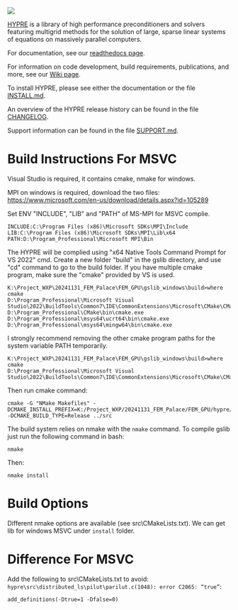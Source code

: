 <!--
Copyright (c) 1998 Lawrence Livermore National Security, LLC and other
HYPRE Project Developers. See the top-level COPYRIGHT file for details.

SPDX-License-Identifier: (Apache-2.0 OR MIT)
-->

![](src/docs/hypre-wwords.png)


[HYPRE](http://www.llnl.gov/casc/hypre/) is a library of high performance
preconditioners and solvers featuring multigrid methods for the solution of
large, sparse linear systems of equations on massively parallel computers.

For documentation, see our [readthedocs page](https://hypre.readthedocs.io/en/latest/).

For information on code development, build requirements, publications, and more,
see our [Wiki page](https://github.com/hypre-space/hypre/wiki).

To install HYPRE, please see either the documentation or the file [INSTALL.md](./INSTALL.md).

An overview of the HYPRE release history can be found in the file [CHANGELOG](./CHANGELOG).

Support information can be found in the file [SUPPORT.md](./SUPPORT.md).

# Build Instructions For MSVC
Visual Studio is required, it contains cmake, nmake for windows.

MPI on windows is required, download the two files: https://www.microsoft.com/en-us/download/details.aspx?id=105289

Set ENV "INCLUDE", "LIB" and "PATH" of MS-MPI for MSVC complie.
```
INCLUDE:C:\Program Files (x86)\Microsoft SDKs\MPI\Include
LIB:C:\Program Files (x86)\Microsoft SDKs\MPI\Lib\x64
PATH:D:\Program_Professional\Microsoft MPI\Bin
```

The HYPRE will be complied using "x64 Native Tools Command Prompt for VS 2022" cmd. Create a new folder "build" in the gslib directory, and use "cd" command to go to the build folder. If you have multiple cmake program, make sure the "cmake" provided by VS is used. 
```
K:\Project_WXP\20241131_FEM_Palace\FEM_GPU\gslib_windows\build>where cmake
D:\Program_Professional\Microsoft Visual Studio\2022\BuildTools\Common7\IDE\CommonExtensions\Microsoft\CMake\CMake\bin\cmake.exe
D:\Program_Professional\CMake\bin\cmake.exe
D:\Program_Professional\msys64\ucrt64\bin\cmake.exe
D:\Program_Professional\msys64\mingw64\bin\cmake.exe
```

I strongly recommend removing the other cmake program paths for the system variable PATH temporarily. 
```
K:\Project_WXP\20241131_FEM_Palace\FEM_GPU\gslib_windows\build>where cmake
D:\Program_Professional\Microsoft Visual Studio\2022\BuildTools\Common7\IDE\CommonExtensions\Microsoft\CMake\CMake\bin\cmake.exe
```

Then run cmake command:
```
cmake -G "NMake Makefiles" -DCMAKE_INSTALL_PREFIX=K:/Project_WXP/20241131_FEM_Palace/FEM_GPU/hypre/install -DCMAKE_BUILD_TYPE=Release ../src
```

The build system relies on nmake with the `nmake` command. To compile gslib just run the following command in bash:

```
nmake
```
Then:
```
nmake install
```
# Build Options
Different nmake options are available (see src\CMakeLists.txt). We can get lib for windows MSVC under `install` folder.

# Difference For MSVC
Add the following to src\CMakeLists.txt to avoid:
`hypre\src\distributed_ls\pilut\parilut.c(1048): error C2065: “true”`:

```
add_definitions(-Dtrue=1 -Dfalse=0)
```